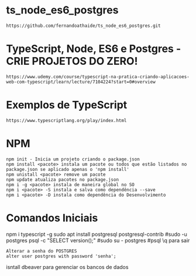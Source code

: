# ts_node_es6_postgres
    https://github.com/fernandoathaide/ts_node_es6_postgres.git

# TypeScript, Node, ES6 e Postgres - CRIE PROJETOS DO ZERO!
    https://www.udemy.com/course/typescript-na-pratica-criando-aplicacoes-web-com-typescript/learn/lecture/7104224?start=0#overview

# Exemplos de TypeScript
    https://www.typescriptlang.org/play/index.html

# NPM
    npm init - Inicia um projeto criando o package.json
    npm install <pacote> instala um pacote ou todos que estão listados no package.json se aplicado apenas o 'npm install'
    npm unistall <pacote> remove um pacote
    npm update atualiza pacotes no package.json
    npm i -g <pacote> instala de maneira global no SO
    npm i <pacote> -S instala e salva como dependência --save
    npm i <pacote> -D instala como dependência do Desenvolvimento

# Comandos Iniciais
npm i typescript -g
sudo apt install postgresql postgresql-contrib
    #sudo -u postgres psql -c "SELECT version();"
    #sudo su - postgres
    #psql
    \q para sair

    Alterar a senha do POSTGRES 
    alter user postgres with password 'senha';

isntall dbeaver para gerenciar os bancos de dados